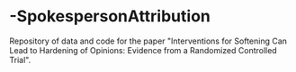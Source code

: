 # -SpokespersonAttribution
Repository of data and code for the paper "Interventions for Softening Can Lead to Hardening of Opinions: Evidence from a Randomized Controlled Trial". 
